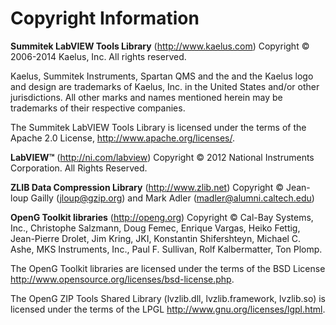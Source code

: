 # Copyright Information

**Summitek LabVIEW Tools Library** (<http://www.kaelus.com>)
Copyright &copy; 2006-2014 Kaelus, Inc. All rights reserved.

Kaelus, Summitek Instruments, Spartan QMS and the and the Kaelus logo and design are trademarks of Kaelus, Inc. in the United States and/or other jurisdictions.  All other marks and names mentioned herein may be trademarks of their respective companies.

The Summitek LabVIEW Tools Library is licensed under the terms of the Apache 2.0 License, <http://www.apache.org/licenses/>.

**LabVIEW&trade;** (<http://ni.com/labview>)
Copyright &copy; 2012 National Instruments Corporation. All Rights Reserved.

**ZLIB Data Compression Library** (<http://www.zlib.net>)
Copyright &copy; Jean-loup Gailly (<jloup@gzip.org>) and Mark Adler (<madler@alumni.caltech.edu>)

**OpenG Toolkit libraries** (<http://openg.org>)
Copyright &copy; Cal-Bay Systems, Inc., Christophe Salzmann, Doug Femec, Enrique Vargas, Heiko Fettig, Jean-Pierre Drolet, Jim Kring, JKI, Konstantin Shifershteyn, Michael C. Ashe, MKS Instruments, Inc., Paul F. Sullivan, Rolf Kalbermatter, Ton Plomp.

The OpenG Toolkit libraries are licensed under the terms of the BSD License <http://www.opensource.org/licenses/bsd-license.php>.

The OpenG ZIP Tools Shared Library (lvzlib.dll, lvzlib.framework, lvzlib.so) is licensed under the terms of the LPGL <http://www.gnu.org/licenses/lgpl.html>.
